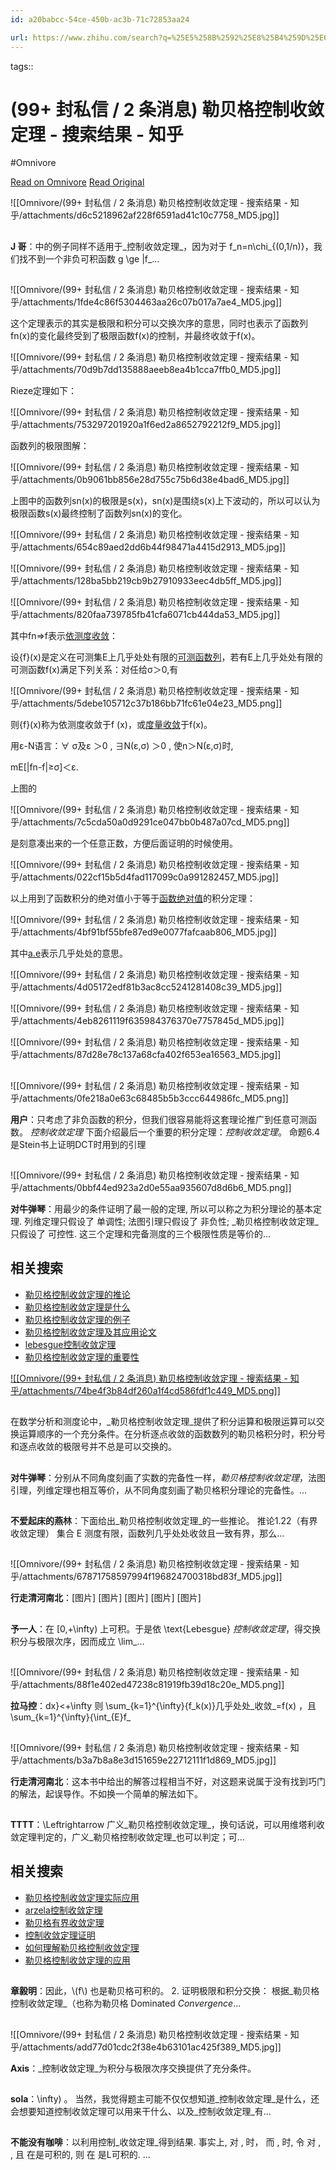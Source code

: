```yaml
---
id: a20babcc-54ce-450b-ac3b-71c72853aa24

url: https://www.zhihu.com/search?q=%25E5%258B%2592%25E8%25B4%259D%25E6%25A0%25BC%25E6%258E%25A7%25E5%2588%25B6%25E6%2594%25B6%25E6%2595%259B%25E5%25AE%259A%25E7%2590%2586&type=content
---
```



tags:: 

# (99+ 封私信 / 2 条消息) 勒贝格控制收敛定理 - 搜索结果 - 知乎
#Omnivore

[Read on Omnivore](https://omnivore.app/me/99-2-191cb9b8c82)
[Read Original](https://www.zhihu.com/search?q=%25E5%258B%2592%25E8%25B4%259D%25E6%25A0%25BC%25E6%258E%25A7%25E5%2588%25B6%25E6%2594%25B6%25E6%2595%259B%25E5%25AE%259A%25E7%2590%2586&type=content)

![[Omnivore/(99+ 封私信 / 2 条消息) 勒贝格控制收敛定理 - 搜索结果 - 知乎/attachments/d6c5218962af228f6591ad41c10c7758_MD5.jpg]]

## 

**J 哥**：中的例子同样不适用于_控制收敛定理_，因为对于 f\_n=n\\chi\_{(0,1/n)}，我们找不到一个非负可积函数 g \\ge |f\_...

## 

![[Omnivore/(99+ 封私信 / 2 条消息) 勒贝格控制收敛定理 - 搜索结果 - 知乎/attachments/1fde4c86f5304463aa26c07b017a7ae4_MD5.jpg]]

这个定理表示的其实是极限和积分可以交换次序的意思，同时也表示了函数列fn(x)的变化最终受到了极限函数f(x)的控制，并最终收敛于f(x)。

![[Omnivore/(99+ 封私信 / 2 条消息) 勒贝格控制收敛定理 - 搜索结果 - 知乎/attachments/70d9b7dd135888aeeb8ea4b1cca7ffb0_MD5.jpg]]

Rieze定理如下：

![[Omnivore/(99+ 封私信 / 2 条消息) 勒贝格控制收敛定理 - 搜索结果 - 知乎/attachments/753297201920a1f6ed2a8652792212f9_MD5.jpg]]

函数列的极限图解：

![[Omnivore/(99+ 封私信 / 2 条消息) 勒贝格控制收敛定理 - 搜索结果 - 知乎/attachments/0b9061bb856e28d755c75b6d38e4bad6_MD5.jpg]]

上图中的函数列sn(x)的极限是s(x)，sn(x)是围绕s(x)上下波动的，所以可以认为极限函数s(x)最终控制了函数列sn(x)的变化。

![[Omnivore/(99+ 封私信 / 2 条消息) 勒贝格控制收敛定理 - 搜索结果 - 知乎/attachments/654c89aed2dd6b44f98471a4415d2913_MD5.jpg]]

![[Omnivore/(99+ 封私信 / 2 条消息) 勒贝格控制收敛定理 - 搜索结果 - 知乎/attachments/128ba5bb219cb9b27910933eec4db5ff_MD5.jpg]]

![[Omnivore/(99+ 封私信 / 2 条消息) 勒贝格控制收敛定理 - 搜索结果 - 知乎/attachments/820faa739785fb41cfa6071cb444da53_MD5.jpg]]

其中fn=>f表示[依测度收敛](https://zhida.zhihu.com/search?q=%E4%BE%9D%E6%B5%8B%E5%BA%A6%E6%94%B6%E6%95%9B&zhida%5Fsource=entity&is%5Fpreview=1)：

设{f}(x)是定义在可测集E上几乎处处有限的[可测函数列](https://zhida.zhihu.com/search?q=%E5%8F%AF%E6%B5%8B%E5%87%BD%E6%95%B0%E5%88%97&zhida%5Fsource=entity&is%5Fpreview=1)，若有E上几乎处处有限的可测函数f(x)满足下列关系：对任给σ＞0,有

![[Omnivore/(99+ 封私信 / 2 条消息) 勒贝格控制收敛定理 - 搜索结果 - 知乎/attachments/5debe105712c37b186bb71fc61e04e23_MD5.png]]

则{f}(x)称为依测度收敛于f (x)，或[度量收敛](https://zhida.zhihu.com/search?q=%E5%BA%A6%E9%87%8F%E6%94%B6%E6%95%9B&zhida%5Fsource=entity&is%5Fpreview=1)于f(x)。

用ε-N语言：∀ σ及ε ＞0 , ∃N(ε,σ) ＞0 , 使n＞N(ε,σ)时,

mE\[|fn-f|≥σ\]＜ε.

上图的

![[Omnivore/(99+ 封私信 / 2 条消息) 勒贝格控制收敛定理 - 搜索结果 - 知乎/attachments/7c5cda50a0d9291ce047bb0b487a07cd_MD5.png]]

是刻意凑出来的一个任意正数，方便后面证明的时候使用。

![[Omnivore/(99+ 封私信 / 2 条消息) 勒贝格控制收敛定理 - 搜索结果 - 知乎/attachments/022cf15b5d4fad117099c0a991282457_MD5.jpg]]

以上用到了函数积分的绝对值小于等于[函数绝对值](https://zhida.zhihu.com/search?q=%E5%87%BD%E6%95%B0%E7%BB%9D%E5%AF%B9%E5%80%BC&zhida%5Fsource=entity&is%5Fpreview=1)的积分定理：

![[Omnivore/(99+ 封私信 / 2 条消息) 勒贝格控制收敛定理 - 搜索结果 - 知乎/attachments/4bf91bf55bfe87ed9e0077fafcaab806_MD5.jpg]]

其中[a.e](https://zhida.zhihu.com/search?q=a.e&zhida%5Fsource=entity&is%5Fpreview=1)表示几乎处处的意思。

![[Omnivore/(99+ 封私信 / 2 条消息) 勒贝格控制收敛定理 - 搜索结果 - 知乎/attachments/4d05172edf81b3ac8cc5241281408c39_MD5.jpg]]

![[Omnivore/(99+ 封私信 / 2 条消息) 勒贝格控制收敛定理 - 搜索结果 - 知乎/attachments/4eb8261119f635984376370e7757845d_MD5.jpg]]

![[Omnivore/(99+ 封私信 / 2 条消息) 勒贝格控制收敛定理 - 搜索结果 - 知乎/attachments/87d28e78c137a68cfa402f653ea16563_MD5.jpg]]

## 

![[Omnivore/(99+ 封私信 / 2 条消息) 勒贝格控制收敛定理 - 搜索结果 - 知乎/attachments/0fe218a0e63c68485b5b3ccc644986fc_MD5.png]]

**用户**：只考虑了非负函数的积分，但我们很容易能将这套理论推广到任意可测函数。 _控制收敛定理_ 下面介绍最后一个重要的积分定理：_控制收敛定理_。 命题6.4是Stein书上证明DCT时用到的引理

## 

![[Omnivore/(99+ 封私信 / 2 条消息) 勒贝格控制收敛定理 - 搜索结果 - 知乎/attachments/0bbf44ed923a2d0e55aa935607d8d6b6_MD5.png]]

**对牛弹琴**：用最少的条件证明了最一般的定理, 所以可以称之为积分理论的基本定理. 列维定理只假设了 单调性; 法图引理只假设了 非负性; _勒贝格控制收敛定理_只假设了 可控性. 这三个定理和完备测度的三个极限性质是等价的...

## 相关搜索

* [勒贝格控制收敛定理的推论](https://www.zhihu.com/search?q=%E5%8B%92%E8%B4%9D%E6%A0%BC%E6%8E%A7%E5%88%B6%E6%94%B6%E6%95%9B%E5%AE%9A%E7%90%86%E7%9A%84%E6%8E%A8%E8%AE%BA&utm%5Fcontent=search%5Frelatedsearch&search%5Fsource=RelatedSearch)
* [勒贝格控制收敛定理是什么](https://www.zhihu.com/search?q=%E5%8B%92%E8%B4%9D%E6%A0%BC%E6%8E%A7%E5%88%B6%E6%94%B6%E6%95%9B%E5%AE%9A%E7%90%86%E6%98%AF%E4%BB%80%E4%B9%88&utm%5Fcontent=search%5Frelatedsearch&search%5Fsource=RelatedSearch)
* [勒贝格控制收敛定理的例子](https://www.zhihu.com/search?q=%E5%8B%92%E8%B4%9D%E6%A0%BC%E6%8E%A7%E5%88%B6%E6%94%B6%E6%95%9B%E5%AE%9A%E7%90%86%E7%9A%84%E4%BE%8B%E5%AD%90&utm%5Fcontent=search%5Frelatedsearch&search%5Fsource=RelatedSearch)
* [勒贝格控制收敛定理及其应用论文](https://www.zhihu.com/search?q=%E5%8B%92%E8%B4%9D%E6%A0%BC%E6%8E%A7%E5%88%B6%E6%94%B6%E6%95%9B%E5%AE%9A%E7%90%86%E5%8F%8A%E5%85%B6%E5%BA%94%E7%94%A8%E8%AE%BA%E6%96%87&utm%5Fcontent=search%5Frelatedsearch&search%5Fsource=RelatedSearch)
* [lebesgue控制收敛定理](https://www.zhihu.com/search?q=lebesgue%E6%8E%A7%E5%88%B6%E6%94%B6%E6%95%9B%E5%AE%9A%E7%90%86&utm%5Fcontent=search%5Frelatedsearch&search%5Fsource=RelatedSearch)
* [勒贝格控制收敛定理的重要性](https://www.zhihu.com/search?q=%E5%8B%92%E8%B4%9D%E6%A0%BC%E6%8E%A7%E5%88%B6%E6%94%B6%E6%95%9B%E5%AE%9A%E7%90%86%E7%9A%84%E9%87%8D%E8%A6%81%E6%80%A7&utm%5Fcontent=search%5Frelatedsearch&search%5Fsource=RelatedSearch)

[![[Omnivore/(99+ 封私信 / 2 条消息) 勒贝格控制收敛定理 - 搜索结果 - 知乎/attachments/74be4f3b84df260a1f4cd586fdf1c449_MD5.png]]](https://www.zhihu.com/topic/20412930)

## 

在数学分析和测度论中，_勒贝格控制收敛定理_提供了积分运算和极限运算可以交换运算顺序的一个充分条件。在分析逐点收敛的函数数列的勒贝格积分时，积分号和逐点收敛的极限号并不总是可以交换的。

## 

**对牛弹琴**：分别从不同角度刻画了实数的完备性一样，_勒贝格控制收敛定理_，法图引理，列维定理也相互等价，从不同角度刻画了勒贝格积分理论的完备性。...

## 

**不爱起床的燕林**：下面给出_勒贝格控制收敛定理_的一些推论。 推论1.22（有界收敛定理） 集合 E 测度有限，函数列几乎处处收敛且一致有界，那么...

## 

![[Omnivore/(99+ 封私信 / 2 条消息) 勒贝格控制收敛定理 - 搜索结果 - 知乎/attachments/67871758597994f196824700318bd83f_MD5.jpg]]

**行走清河南北**：\[图片\] \[图片\] \[图片\] \[图片\] \[图片\]

## 

**予一人**：在 \[0,+\\infty) 上可积。于是依 \\text{Lebesgue} _控制收敛定理_，得交换积分与极限次序，因而成立 \\lim\_...

## 

![[Omnivore/(99+ 封私信 / 2 条消息) 勒贝格控制收敛定理 - 搜索结果 - 知乎/attachments/88f1e402ed47238c81919fb39d18c20e_MD5.png]]

**拉马控**：dx}<+\\infty 则 \\sum\_{k=1}^{\\infty}{f\_k(x)}几乎处处_收敛_\=f(x) ，且 \\sum\_{k=1}^{\\infty}{\\int\_{E}f\_

## 

![[Omnivore/(99+ 封私信 / 2 条消息) 勒贝格控制收敛定理 - 搜索结果 - 知乎/attachments/b3a7b8a8e3d151659e22712111f1d869_MD5.jpg]]

**行走清河南北**：这本书中给出的解答过程相当不好，对这题来说属于没有找到巧门的解法，起误导作。不如换一个简单的解法如下。

## 

**TTTT**：\\Leftrightarrow 广义_勒贝格控制收敛定理_，换句话说，可以用维塔利收敛定理判定的，广义_勒贝格控制收敛定理_也可以判定；可...

## 相关搜索

* [勒贝格控制收敛定理实际应用](https://www.zhihu.com/search?q=%E5%8B%92%E8%B4%9D%E6%A0%BC%E6%8E%A7%E5%88%B6%E6%94%B6%E6%95%9B%E5%AE%9A%E7%90%86%E5%AE%9E%E9%99%85%E5%BA%94%E7%94%A8&utm%5Fcontent=search%5Frelatedsearch&search%5Fsource=RelatedSearch)
* [arzela控制收敛定理](https://www.zhihu.com/search?q=arzela%E6%8E%A7%E5%88%B6%E6%94%B6%E6%95%9B%E5%AE%9A%E7%90%86&utm%5Fcontent=search%5Frelatedsearch&search%5Fsource=RelatedSearch)
* [勒贝格有界收敛定理](https://www.zhihu.com/search?q=%E5%8B%92%E8%B4%9D%E6%A0%BC%E6%9C%89%E7%95%8C%E6%94%B6%E6%95%9B%E5%AE%9A%E7%90%86&utm%5Fcontent=search%5Frelatedsearch&search%5Fsource=RelatedSearch)
* [控制收敛定理证明](https://www.zhihu.com/search?q=%E6%8E%A7%E5%88%B6%E6%94%B6%E6%95%9B%E5%AE%9A%E7%90%86%E8%AF%81%E6%98%8E&utm%5Fcontent=search%5Frelatedsearch&search%5Fsource=RelatedSearch)
* [如何理解勒贝格控制收敛定理](https://www.zhihu.com/search?q=%E5%A6%82%E4%BD%95%E7%90%86%E8%A7%A3%E5%8B%92%E8%B4%9D%E6%A0%BC%E6%8E%A7%E5%88%B6%E6%94%B6%E6%95%9B%E5%AE%9A%E7%90%86&utm%5Fcontent=search%5Frelatedsearch&search%5Fsource=RelatedSearch)
* [勒贝格控制收敛定理的应用](https://www.zhihu.com/search?q=%E5%8B%92%E8%B4%9D%E6%A0%BC%E6%8E%A7%E5%88%B6%E6%94%B6%E6%95%9B%E5%AE%9A%E7%90%86%E7%9A%84%E5%BA%94%E7%94%A8&utm%5Fcontent=search%5Frelatedsearch&search%5Fsource=RelatedSearch)

## 

**章毅明**：因此，\\(f\\) 也是勒贝格可积的。 2\. 证明极限和积分交换： 根据_勒贝格控制收敛定理_（也称为勒贝格 Dominated _Convergence_...

## 

![[Omnivore/(99+ 封私信 / 2 条消息) 勒贝格控制收敛定理 - 搜索结果 - 知乎/attachments/add77d01cdc2f38e4b63101ac425f389_MD5.jpg]]

**Axis**：_控制收敛定理_为积分与极限次序交换提供了充分条件。

## 

**sola**：\\infty) 。 当然，我觉得题主可能不仅仅想知道_控制收敛定理_是什么，还会想要知道控制收敛定理可以用来干什么、以及_控制收敛定理_有...

## 

**不能没有咖啡**：以利用控制_收敛定理_得到结果. 事实上, 对 , 时， 而 , 时, 令 对 , , 且 在是可积的, 则 在 是L可积的. ...


